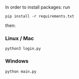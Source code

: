 

In order to install packages: run

```
pip install -r requirements.txt
```

then:

### Linux / Mac

```
python3 login.py
```

### Windows

```
python main.py
```




